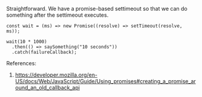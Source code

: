 Straightforward. We have a promise-based settimeout so that we can do something after the settimeout executes.

    const wait = (ms) => new Promise((resolve) => setTimeout(resolve, ms));
    
    wait(10 * 1000)
      .then(() => saySomething("10 seconds"))
      .catch(failureCallback);

  
References:
1. https://developer.mozilla.org/en-US/docs/Web/JavaScript/Guide/Using_promises#creating_a_promise_around_an_old_callback_api
